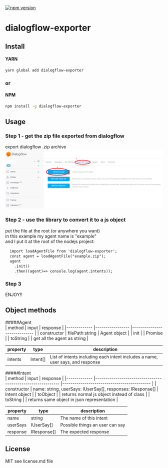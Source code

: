 [![npm version](https://badge.fury.io/js/dialogflow-exporter.svg)](https://www.npmjs.com/package/dialogflow-exporter)
# dialogflow-exporter
## Install
#### YARN
```bash
yarn global add dialogflow-exporter
```
### or     
#### NPM
```bash
npm install -g dialogflow-exporter
```


## Usage
### Step 1 - get the zip file exported from dialogflow
export dialogflow .zip archive   
![how to extract dialogflow zip](https://github.com/vasilevich/dialogflow-exporter/blob/master/instructions/extractDialogflowZip.png?raw=true "how to extract dialogflow zip")

### Step 2 - use the library to convert it to a js object
put the file at the root (or anywhere you want)   
in this example my agent name is "example"   
and I put it at the root of the nodejs project:   
```
  import loadAgentFile from 'dialogflow-exporter';  
  const agent = loadAgentFile("example.zip");
  agent
    .init()
    .then((agent)=> console.log(agent.intents));
```

### Step 3
ENJOY!!


## Object methods
#####Agent  
| method      	| input           	| response                    	|
|-------------	|-----------------	|-----------------------------	|
| constructor 	| filePath:string 	| Agent object                	|
| init        	|                 	| Promise<void>               	|
| toString    	|                 	| get all the agent as string 	|

   
| property 	| type     	| description                                                                    	|
|----------	|----------	|--------------------------------------------------------------------------------	|
| intents  	| Intent[] 	| List of intents including each intent includes a name, user says, and response 	|
#####Intent  
| method    	| input                                                      	| response                                   	|
|-------------	|------------------------------------------------------------	|--------------------------------------------	|
| constructor 	| name: string, userSays: IUserSay[], responses: IResponse[] 	| Intent object                              	|
| toObject    	|                                                            	| returns normal js object instead of class  	|
| toString    	|                                                            	| returns same object in json representation 	|
   
| property 	| type        	| description                     	|
|----------	|-------------	|---------------------------------	|
| name     	| string      	| The name of this intent         	|
| userSays 	| IUserSay[]  	| Possible things an user can say 	|
| response 	| IResponse[] 	| The expected response           	|
## License
MIT see license.md file
